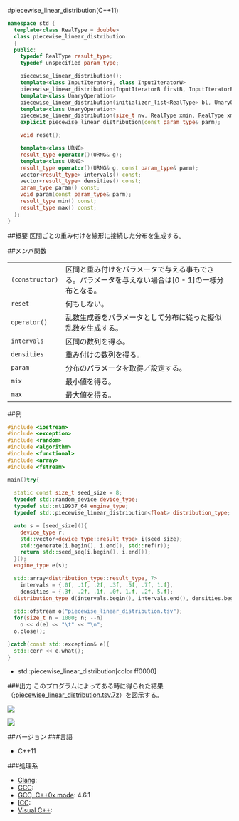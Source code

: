 #piecewise_linear_distribution(C++11)
```cpp
namespace std {
  template<class RealType = double>
  class piecewise_linear_distribution
  {
  public:
    typedef RealType result_type;
    typedef unspecified param_type;

    piecewise_linear_distribution();
    template<class InputIteratorB, class InputIteratorW>
    piecewise_linear_distribution(InputIteratorB firstB, InputIteratorB lastB, InputIteratorW firstW);
    template<class UnaryOperation>
    piecewise_linear_distribution(initializer_list<RealType> bl, UnaryOperation fw);
    template<class UnaryOperation>
    piecewise_linear_distribution(size_t nw, RealType xmin, RealType xmax, UnaryOperation fw);
    explicit piecewise_linear_distribution(const param_type& parm);

    void reset();

    template<class URNG>
    result_type operator()(URNG& g);
    template<class URNG>
    result_type operator()(URNG& g, const param_type& parm);
    vector<result_type> intervals() const;
    vector<result_type> densities() const;
    param_type param() const;
    void param(const param_type& parm);
    result_type min() const;
    result_type max() const;
  };
}
```


##概要
区間ごとの重み付けを線形に接続した分布を生成する。


##メンバ関数

| | |
|-----------------------------|------------------------------------------------------------------------------------------------------------------------------------------------|
| `(constructor)` | 区間と重み付けをパラメータで与える事もできる。パラメータを与えない場合は\[0 - 1\]の一様分布となる。 |
| `reset` | 何もしない。 |
| `operator()` | 乱数生成器をパラメータとして分布に従った擬似乱数を生成する。 |
| `intervals` | 区間の数列を得る。 |
| `densities` | 重み付けの数列を得る。 |
| `param` | 分布のパラメータを取得／設定する。 |
| `mix` | 最小値を得る。 |
| `max` | 最大値を得る。 |


##例
```cpp
#include <iostream>
#include <exception>
#include <random>
#include <algorithm>
#include <functional>
#include <array>
#include <fstream>

main()try{
  
  static const size_t seed_size = 8;
  typedef std::random_device device_type;
  typedef std::mt19937_64 engine_type;
  typedef std::piecewise_linear_distribution<float> distribution_type;

  auto s = [seed_size](){
    device_type r;
    std::vector<device_type::result_type> i(seed_size);
    std::generate(i.begin(), i.end(), std::ref(r));
    return std::seed_seq(i.begin(), i.end());
  }();
  engine_type e(s);

  std::array<distribution_type::result_type, 7>
    intervals = {.0f, .1f, .2f, .3f, .5f, .7f, 1.f},
    densities = {.3f, .2f, .1f, .0f, 1.f, .2f, 5.f};
  distribution_type d(intervals.begin(), intervals.end(), densities.begin());
  
  std::ofstream o("piecewise_linear_distribution.tsv");
  for(size_t n = 1000; n; --n)
    o << d(e) << "\t" << "\n";
  o.close();

}catch(const std::exception& e){
  std::cerr << e.what();
}
```
* std::piecewise_linear_distribution[color ff0000]

###出力
このプログラムによってある時に得られた結果（;[piecewise_linear_distribution.tsv.7z](https://github.com/cpprefjp/image/raw/master/reference/random/piecewise_linear_distribution/piecewise_linear_distribution.tsv.7z)）を図示する。

![](https://github.com/cpprefjp/image/raw/master/reference/random/piecewise_linear_distribution/piecewise_linear_distribution.png)

![](https://github.com/cpprefjp/image/raw/master/reference/random/piecewise_linear_distribution/piecewise_linear_distribution-hist.png)


##バージョン
###言語
- C++11

###処理系
- [Clang](/implementation#clang.md): 
- [GCC](/implementation#gcc.md): 
- [GCC, C++0x mode](/implementation#gcc.md): 4.6.1
- [ICC](/implementation#icc.md): 
- [Visual C++](/implementation#visual_cpp.md): 

